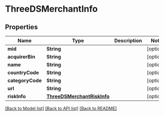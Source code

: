 # ThreeDSMerchantInfo

## Properties
Name | Type | Description | Notes
------------ | ------------- | ------------- | -------------
**mid** | **String** |  | [optional] 
**acquirerBin** | **String** |  | [optional] 
**name** | **String** |  | [optional] 
**countryCode** | **String** |  | [optional] 
**categoryCode** | **String** |  | [optional] 
**url** | **String** |  | [optional] 
**riskInfo** | [**ThreeDSMerchantRiskInfo**](ThreeDSMerchantRiskInfo.md) |  | [optional] 

[[Back to Model list]](../README.md#documentation-for-models) [[Back to API list]](../README.md#documentation-for-api-endpoints) [[Back to README]](../README.md)


